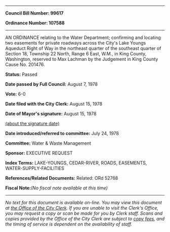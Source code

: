 

********

**Council Bill Number: 99617**
   
**Ordinance Number: 107588**
********

 AN ORDINANCE relating to the Water Department; confirming and locating two easements for private roadways across the City's Lake Youngs Aqueduct Right of Way in the northeast quarter of the southeast quarter of Section 18, Township 22 North, Range 6 East, W.M., in King County, Washington, reserved to Max Lachman by the Judgement in King County Cause No. 201476.

**Status:** Passed
   
**Date passed by Full Council:** August 7, 1978
   
**Vote:** 6-0
   
**Date filed with the City Clerk:** August 15, 1978
   
**Date of Mayor's signature:** August 15, 1978
   
[(about the signature date)](/~public/approvaldate.htm)
   
   
   
**Date introduced/referred to committee:** July 24, 1978
   
**Committee:** Water & Waste Management
   
**Sponsor:** EXECUTIVE REQUEST
   
   
**Index Terms:** LAKE-YOUNGS, CEDAR-RIVER, ROADS, EASEMENTS, WATER-SUPPLY-FACILITIES

**References/Related Documents:** Related: ORd 52768

**Fiscal Note:**_(No fiscal note available at this time)_
********

_No text for this document is available on-line. You may view this document at [the Office of the City Clerk](http://www.seattle.gov/leg/clerk/contactUs.htm). If you are unable to visit the Clerk's Office, you may request a copy or scan be made for you by Clerk staff. Scans and copies provided by the Office of the City Clerk are subject to [copy fees](http://clerk.seattle.gov/~public/clerkfees.htm), and the timing of service is dependent on the availability of staff._

